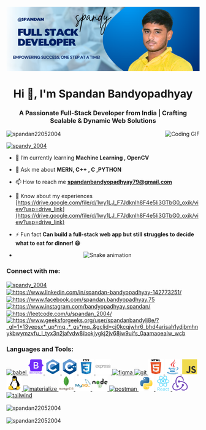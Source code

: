 ![logo](https://github.com/spandan22052004/spandan22052004/blob/main/Spandan%20bandyopadhyay%20(1)%20(1).png)
<h1 align="center">Hi 👋, I'm Spandan Bandyopadhyay</h1>
<h3 align="center">A Passionate Full-Stack Developer from India | Crafting Scalable & Dynamic Web Solutions</h3>
<img  align="right" src="https://media2.giphy.com/media/LHZyixOnHwDDy/200w.gif?cid=6c09b952ihr77c0x8jkg8rizawv2ibl6mmz7yt7iaofb760p&ep=v1_gifs_search&rid=200w.gif&ct=g" alt="Coding GIF">


<p align="left"> <img src="https://komarev.com/ghpvc/?username=spandan22052004&label=Profile%20views&color=0e75b6&style=flat" alt="spandan22052004" /> </p>

<p align="left"> <a href="https://twitter.com/spandy_2004" target="blank"><img src="https://img.shields.io/twitter/follow/spandy_2004?logo=twitter&style=for-the-badge" alt="spandy_2004" /></a> </p>

- 🌱 I’m currently learning **Machine Learning , OpenCV**

- 💬 Ask me about **MERN, C++ , C ,PYTHON**

- 📫 How to reach me **spandanbandyopadhyay79@gmail.com**

- 📄 Know about my experiences [https://drive.google.com/file/d/1wy1LJ_F7Jdknlh8F4e5li3GTbG0_oxik/view?usp=drive_link](https://drive.google.com/file/d/1wy1LJ_F7Jdknlh8F4e5li3GTbG0_oxik/view?usp=drive_link)

- ⚡ Fun fact **Can build a full-stack web app but still struggles to decide what to eat for dinner! 😆**

- <div align="center">
  <img src="https://profile-readme-generator.com/assets/snake.svg" alt="Snake animation" />
</div>

<h3 align="left">Connect with me:</h3>
<p align="left">
<a href="https://twitter.com/spandy_2004" target="blank"><img align="center" src="https://raw.githubusercontent.com/rahuldkjain/github-profile-readme-generator/master/src/images/icons/Social/twitter.svg" alt="spandy_2004" height="30" width="40" /></a>
<a href="https://linkedin.com/in/https://www.linkedin.com/in/spandan-bandyopadhyay-142773251/" target="blank"><img align="center" src="https://raw.githubusercontent.com/rahuldkjain/github-profile-readme-generator/master/src/images/icons/Social/linked-in-alt.svg" alt="https://www.linkedin.com/in/spandan-bandyopadhyay-142773251/" height="30" width="40" /></a>
<a href="https://fb.com/https://www.facebook.com/spandan.bandyopadhyay.75" target="blank"><img align="center" src="https://raw.githubusercontent.com/rahuldkjain/github-profile-readme-generator/master/src/images/icons/Social/facebook.svg" alt="https://www.facebook.com/spandan.bandyopadhyay.75" height="30" width="40" /></a>
<a href="https://instagram.com/https://www.instagram.com/bandyopadhyay.spandan/" target="blank"><img align="center" src="https://raw.githubusercontent.com/rahuldkjain/github-profile-readme-generator/master/src/images/icons/Social/instagram.svg" alt="https://www.instagram.com/bandyopadhyay.spandan/" height="30" width="40" /></a>
<a href="https://www.leetcode.com/https://leetcode.com/u/spandan_2004/" target="blank"><img align="center" src="https://raw.githubusercontent.com/rahuldkjain/github-profile-readme-generator/master/src/images/icons/Social/leet-code.svg" alt="https://leetcode.com/u/spandan_2004/" height="30" width="40" /></a>
<a href="https://auth.geeksforgeeks.org/user/https://www.geeksforgeeks.org/user/spandanbandylj8e/?_gl=1*13yepsx*_up*mq..*_gs*mq..&gclid=cj0kcqjwhr6_bhd4arisah1ydjbmhnykbwymzvfu_l_tyx3n2jafvdw8ibokjygkj2jv68jw9uifs_0aamaoealw_wcb" target="blank"><img align="center" src="https://raw.githubusercontent.com/rahuldkjain/github-profile-readme-generator/master/src/images/icons/Social/geeks-for-geeks.svg" alt="https://www.geeksforgeeks.org/user/spandanbandylj8e/?_gl=1*13yepsx*_up*mq..*_gs*mq..&gclid=cj0kcqjwhr6_bhd4arisah1ydjbmhnykbwymzvfu_l_tyx3n2jafvdw8ibokjygkj2jv68jw9uifs_0aamaoealw_wcb" height="30" width="40" /></a>
</p>

<h3 align="left">Languages and Tools:</h3>
<p align="left"> <a href="https://babeljs.io/" target="_blank" rel="noreferrer"> <img src="https://www.vectorlogo.zone/logos/babeljs/babeljs-icon.svg" alt="babel" width="40" height="40"/> </a> <a href="https://getbootstrap.com" target="_blank" rel="noreferrer"> <img src="https://raw.githubusercontent.com/devicons/devicon/master/icons/bootstrap/bootstrap-plain-wordmark.svg" alt="bootstrap" width="40" height="40"/> </a> <a href="https://www.cprogramming.com/" target="_blank" rel="noreferrer"> <img src="https://raw.githubusercontent.com/devicons/devicon/master/icons/c/c-original.svg" alt="c" width="40" height="40"/> </a> <a href="https://www.w3schools.com/cpp/" target="_blank" rel="noreferrer"> <img src="https://raw.githubusercontent.com/devicons/devicon/master/icons/cplusplus/cplusplus-original.svg" alt="cplusplus" width="40" height="40"/> </a> <a href="https://www.w3schools.com/css/" target="_blank" rel="noreferrer"> <img src="https://raw.githubusercontent.com/devicons/devicon/master/icons/css3/css3-original-wordmark.svg" alt="css3" width="40" height="40"/> </a> <a href="https://expressjs.com" target="_blank" rel="noreferrer"> <img src="https://raw.githubusercontent.com/devicons/devicon/master/icons/express/express-original-wordmark.svg" alt="express" width="40" height="40"/> </a> <a href="https://www.figma.com/" target="_blank" rel="noreferrer"> <img src="https://www.vectorlogo.zone/logos/figma/figma-icon.svg" alt="figma" width="40" height="40"/> </a> <a href="https://git-scm.com/" target="_blank" rel="noreferrer"> <img src="https://www.vectorlogo.zone/logos/git-scm/git-scm-icon.svg" alt="git" width="40" height="40"/> </a> <a href="https://www.w3.org/html/" target="_blank" rel="noreferrer"> <img src="https://raw.githubusercontent.com/devicons/devicon/master/icons/html5/html5-original-wordmark.svg" alt="html5" width="40" height="40"/> </a> <a href="https://www.java.com" target="_blank" rel="noreferrer"> <img src="https://raw.githubusercontent.com/devicons/devicon/master/icons/java/java-original.svg" alt="java" width="40" height="40"/> </a> <a href="https://developer.mozilla.org/en-US/docs/Web/JavaScript" target="_blank" rel="noreferrer"> <img src="https://raw.githubusercontent.com/devicons/devicon/master/icons/javascript/javascript-original.svg" alt="javascript" width="40" height="40"/> </a> <a href="https://www.linux.org/" target="_blank" rel="noreferrer"> <img src="https://raw.githubusercontent.com/devicons/devicon/master/icons/linux/linux-original.svg" alt="linux" width="40" height="40"/> </a> <a href="https://materializecss.com/" target="_blank" rel="noreferrer"> <img src="https://raw.githubusercontent.com/prplx/svg-logos/5585531d45d294869c4eaab4d7cf2e9c167710a9/svg/materialize.svg" alt="materialize" width="40" height="40"/> </a> <a href="https://www.mongodb.com/" target="_blank" rel="noreferrer"> <img src="https://raw.githubusercontent.com/devicons/devicon/master/icons/mongodb/mongodb-original-wordmark.svg" alt="mongodb" width="40" height="40"/> </a> <a href="https://www.mysql.com/" target="_blank" rel="noreferrer"> <img src="https://raw.githubusercontent.com/devicons/devicon/master/icons/mysql/mysql-original-wordmark.svg" alt="mysql" width="40" height="40"/> </a> <a href="https://nodejs.org" target="_blank" rel="noreferrer"> <img src="https://raw.githubusercontent.com/devicons/devicon/master/icons/nodejs/nodejs-original-wordmark.svg" alt="nodejs" width="40" height="40"/> </a> <a href="https://postman.com" target="_blank" rel="noreferrer"> <img src="https://www.vectorlogo.zone/logos/getpostman/getpostman-icon.svg" alt="postman" width="40" height="40"/> </a> <a href="https://www.python.org" target="_blank" rel="noreferrer"> <img src="https://raw.githubusercontent.com/devicons/devicon/master/icons/python/python-original.svg" alt="python" width="40" height="40"/> </a> <a href="https://reactjs.org/" target="_blank" rel="noreferrer"> <img src="https://raw.githubusercontent.com/devicons/devicon/master/icons/react/react-original-wordmark.svg" alt="react" width="40" height="40"/> </a> <a href="https://redux.js.org" target="_blank" rel="noreferrer"> <img src="https://raw.githubusercontent.com/devicons/devicon/master/icons/redux/redux-original.svg" alt="redux" width="40" height="40"/> </a> <a href="https://tailwindcss.com/" target="_blank" rel="noreferrer"> <img src="https://www.vectorlogo.zone/logos/tailwindcss/tailwindcss-icon.svg" alt="tailwind" width="40" height="40"/> </a> </p>

<p><img align="center" src="https://github-readme-stats.vercel.app/api/top-langs?username=spandan22052004&show_icons=true&locale=en&layout=compact" alt="spandan22052004" /></p>

<p><img align="center" src="https://github-readme-streak-stats.herokuapp.com/?user=spandan22052004&" alt="spandan22052004" /></p>
